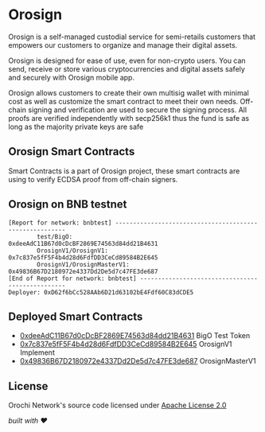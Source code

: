 # Orosign

Orosign is a self-managed custodial service for semi-retails customers that empowers our customers to organize and manage their digital assets.

Orosign is designed for ease of use, even for non-crypto users. You can send, receive or store various cryptocurrencies and digital assets safely and securely with Orosign mobile app.

Orosign allows customers to create their own multisig wallet with minimal cost as well as customize the smart contract to meet their own needs. Off-chain signing and verification are used to secure the signing process. All proofs are verified independently with secp256k1 thus the fund is safe as long as the majority private keys are safe

## Orosign Smart Contracts

Smart Contracts is a part of Orosign project, these smart contracts are using to verify ECDSA proof from off-chain signers.

## Orosign on BNB testnet

```text
[Report for network: bnbtest] --------------------------------------------------------
        test/BigO:                                       0xdeeAdC11B67d0cDcBF2869E74563d84dd21B4631
        OrosignV1/OrosignV1:                             0x7c837e5fF5F4b4d28d6FdfDD3CeCd89584B2E645
        OrosignV1/OrosignMasterV1:                       0x49836B67D2180972e4337Dd2De5d7c47FE3de687
[End of Report for network: bnbtest] -------------------------------------------------
Deployer: 0xD62f6bCc528AAb6D21d63102bE4Fdf60C83dCDE5
```

## Deployed Smart Contracts

- [0xdeeAdC11B67d0cDcBF2869E74563d84dd21B4631](https://testnet.bscscan.com/address/0xdeeadc11b67d0cdcbf2869e74563d84dd21b4631#code) BigO Test Token
- [0x7c837e5fF5F4b4d28d6FdfDD3CeCd89584B2E645](https://testnet.bscscan.com/address/0x7c837e5fF5F4b4d28d6FdfDD3CeCd89584B2E645#code) OrosignV1 Implement
- [0x49836B67D2180972e4337Dd2De5d7c47FE3de687](https://testnet.bscscan.com/address/0x49836B67D2180972e4337Dd2De5d7c47FE3de687#code) OrosignMasterV1

## License

Orochi Network's source code licensed under [Apache License 2.0](./LICENSE)

_built with ❤️_
